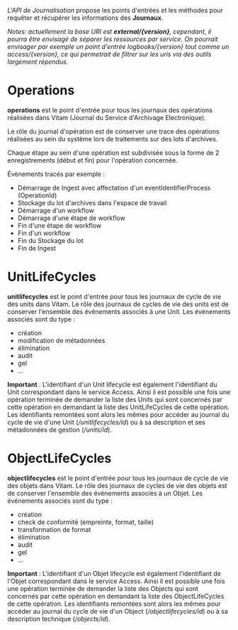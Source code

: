 
*L'API de Journalisation* propose les points d'entrées et les méthodes pour requêter et récupérer les informations des **Journaux**.

*Notes: actuellement la base URI est **external/{version}**, cependant, il pourra être envisagé de séparer les ressources par service. On pourrait envisager par exemple un point d'entrée logbooks/{version} tout comme un access/{version}, ce qui permetrait de filtrer sur les uris via des outils largement répendus.*

# Operations

**operations** est le point d'entrée pour tous les journaux des opérations réalisées dans Vitam (Journal du Service d'Archivage Electronique).

Le rôle du journal d'opération est de conserver une trace des opérations réalisées au sein du système lors de traitements sur des lots d'archives.

Chaque étape au sein d'une opération est subdivisée sous la forme de 2 enregistrements (début et fin) pour l'opération concernée.

Évènements tracés par exemple :

* Démarrage de Ingest avec affectation d'un eventIdentifierProcess (OperationId)
* Stockage du lot d'archives dans l'espace de travail
* Démarrage d'un workflow
* Démarrage d'une étape de workflow
* Fin d'une étape de workflow
* Fin d'un workflow
* Fin du Stockage du lot
* Fin de Ingest 

# UnitLifeCycles

**unitlifecycles** est le point d'entrée pour tous les journaux de cycle de vie des units dans Vitam.
Le rôle des journaux de cycles de vie des units est de conserver l'ensemble des événements associés à une Unit. 
Les événements associés sont du type :
- création
- modification de métadonnées
- élimination
- audit
- gel
- ...

**Important** : L'identifiant d'un Unit lifecycle est également l'identifiant du Unit correspondant dans le service Access. 
Ainsi il est possible une fois une opération terminée de demander la liste des Units qui sont concernés par cette opération en demandant la liste des UnitLifeCycles de cette opération. Les identifiants remontées sont alors les mêmes pour accéder au journal du cycle de vie d'une Unit (*/unitlifecycles/id*) ou à sa description et ses métadonnées de gestion (*/units/id*).  

# ObjectLifeCycles

**objectlifecycles** est le point d'entrée pour tous les journaux de cycle de vie des objets dans Vitam.
Le rôle des journaux de cycles de vie des objets est de conserver l'ensemble des événements associés à un Objet. 
Les événements associés sont du type :
- création
- check de conformité (empreinte, format, taille)
- transformation de format
- élimination
- audit
- gel
- ...


**Important** : L'identifiant d'un Objet lifecycle est également l'identifiant de l'Objet correspondant dans le service Access. 
Ainsi il est possible une fois une opération terminée de demander la liste des Objects qui sont concernés par cette opération en demandant la liste des ObjectLifeCycles de cette opération. Les identifiants remontées sont alors les mêmes pour accéder au journal du cycle de vie d'un Object (*/objectlifecycles/id*) ou à sa description technique (*/objects/id*).  
